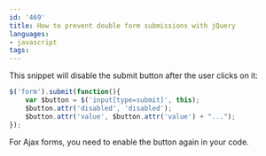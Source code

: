 ```yaml
---
id: '469'
title: How to prevent double form submissions with jQuery
languages:
- javascript
tags:
---
```

This snippet will disable the submit button after the user clicks on it:


```javascript
$('form').submit(function(){
    var $button = $('input[type=submit]', this);
    $button.attr('disabled', 'disabled');
    $button.attr('value', $button.attr('value') + "...");
});
```
    

For Ajax forms, you need to enable the button again in your code.

